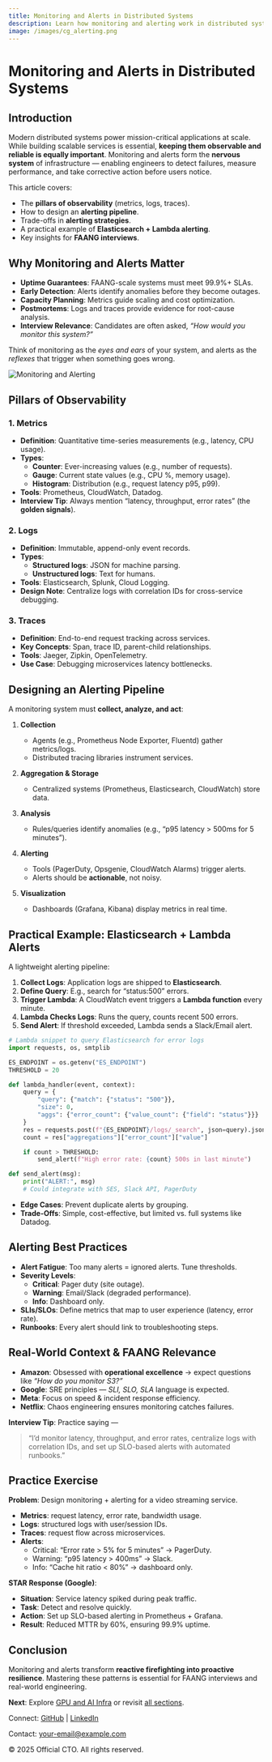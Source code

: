 ```yaml
---
title: Monitoring and Alerts in Distributed Systems
description: Learn how monitoring and alerting work in distributed systems using metrics, logs, traces, and alerting pipelines, with practical examples for FAANG interviews and scalable system design.
image: /images/cg_alerting.png
---
```


# Monitoring and Alerts in Distributed Systems

## Introduction
Modern distributed systems power mission-critical applications at scale. While building scalable services is essential, **keeping them observable and reliable is equally important**. Monitoring and alerts form the **nervous system** of infrastructure — enabling engineers to detect failures, measure performance, and take corrective action before users notice.

This article covers:
- The **pillars of observability** (metrics, logs, traces).
- How to design an **alerting pipeline**.
- Trade-offs in **alerting strategies**.
- A practical example of **Elasticsearch + Lambda alerting**.
- Key insights for **FAANG interviews**.



## Why Monitoring and Alerts Matter
- **Uptime Guarantees**: FAANG-scale systems must meet 99.9%+ SLAs.
- **Early Detection**: Alerts identify anomalies before they become outages.
- **Capacity Planning**: Metrics guide scaling and cost optimization.
- **Postmortems**: Logs and traces provide evidence for root-cause analysis.
- **Interview Relevance**: Candidates are often asked, *“How would you monitor this system?”*

Think of monitoring as the *eyes and ears* of your system, and alerts as the *reflexes* that trigger when something goes wrong.

![Monitoring and Alerting](/images/cg_alerting.png)



## Pillars of Observability

### 1. Metrics
- **Definition**: Quantitative time-series measurements (e.g., latency, CPU usage).
- **Types**:
  - **Counter**: Ever-increasing values (e.g., number of requests).
  - **Gauge**: Current state values (e.g., CPU %, memory usage).
  - **Histogram**: Distribution (e.g., request latency p95, p99).
- **Tools**: Prometheus, CloudWatch, Datadog.
- **Interview Tip**: Always mention “latency, throughput, error rates” (the **golden signals**).

### 2. Logs
- **Definition**: Immutable, append-only event records.
- **Types**:
  - **Structured logs**: JSON for machine parsing.
  - **Unstructured logs**: Text for humans.
- **Tools**: Elasticsearch, Splunk, Cloud Logging.
- **Design Note**: Centralize logs with correlation IDs for cross-service debugging.

### 3. Traces
- **Definition**: End-to-end request tracking across services.
- **Key Concepts**: Span, trace ID, parent-child relationships.
- **Tools**: Jaeger, Zipkin, OpenTelemetry.
- **Use Case**: Debugging microservices latency bottlenecks.



## Designing an Alerting Pipeline
A monitoring system must **collect, analyze, and act**:

1. **Collection**  
   - Agents (e.g., Prometheus Node Exporter, Fluentd) gather metrics/logs.
   - Distributed tracing libraries instrument services.

2. **Aggregation & Storage**  
   - Centralized systems (Prometheus, Elasticsearch, CloudWatch) store data.

3. **Analysis**  
   - Rules/queries identify anomalies (e.g., “p95 latency > 500ms for 5 minutes”).

4. **Alerting**  
   - Tools (PagerDuty, Opsgenie, CloudWatch Alarms) trigger alerts.
   - Alerts should be **actionable**, not noisy.

5. **Visualization**  
   - Dashboards (Grafana, Kibana) display metrics in real time.



## Practical Example: Elasticsearch + Lambda Alerts
A lightweight alerting pipeline:

1. **Collect Logs**: Application logs are shipped to **Elasticsearch**.
2. **Define Query**: E.g., search for “status:500” errors.
3. **Trigger Lambda**: A CloudWatch event triggers a **Lambda function** every minute.
4. **Lambda Checks Logs**: Runs the query, counts recent 500 errors.
5. **Send Alert**: If threshold exceeded, Lambda sends a Slack/Email alert.

```python
# Lambda snippet to query Elasticsearch for error logs
import requests, os, smtplib

ES_ENDPOINT = os.getenv("ES_ENDPOINT")
THRESHOLD = 20

def lambda_handler(event, context):
    query = {
        "query": {"match": {"status": "500"}},
        "size": 0,
        "aggs": {"error_count": {"value_count": {"field": "status"}}}
    }
    res = requests.post(f"{ES_ENDPOINT}/logs/_search", json=query).json()
    count = res["aggregations"]["error_count"]["value"]

    if count > THRESHOLD:
        send_alert(f"High error rate: {count} 500s in last minute")

def send_alert(msg):
    print("ALERT:", msg)
    # Could integrate with SES, Slack API, PagerDuty
```

- **Edge Cases**: Prevent duplicate alerts by grouping.  
- **Trade-Offs**: Simple, cost-effective, but limited vs. full systems like Datadog.  



## Alerting Best Practices
- **Alert Fatigue**: Too many alerts = ignored alerts. Tune thresholds.
- **Severity Levels**:
  - **Critical**: Pager duty (site outage).
  - **Warning**: Email/Slack (degraded performance).
  - **Info**: Dashboard only.
- **SLIs/SLOs**: Define metrics that map to user experience (latency, error rate).
- **Runbooks**: Every alert should link to troubleshooting steps.



## Real-World Context & FAANG Relevance
- **Amazon**: Obsessed with **operational excellence** → expect questions like *“How do you monitor S3?”*
- **Google**: SRE principles — *SLI, SLO, SLA* language is expected.
- **Meta**: Focus on speed & incident response efficiency.
- **Netflix**: Chaos engineering ensures monitoring catches failures.

**Interview Tip**: Practice saying —  
> “I’d monitor latency, throughput, and error rates, centralize logs with correlation IDs, and set up SLO-based alerts with automated runbooks.”



## Practice Exercise
**Problem**: Design monitoring + alerting for a video streaming service.  
- **Metrics**: request latency, error rate, bandwidth usage.  
- **Logs**: structured logs with user/session IDs.  
- **Traces**: request flow across microservices.  
- **Alerts**:  
  - Critical: “Error rate > 5% for 5 minutes” → PagerDuty.  
  - Warning: “p95 latency > 400ms” → Slack.  
  - Info: “Cache hit ratio < 80%” → dashboard only.  

**STAR Response (Google)**:  
- **Situation**: Service latency spiked during peak traffic.  
- **Task**: Detect and resolve quickly.  
- **Action**: Set up SLO-based alerting in Prometheus + Grafana.  
- **Result**: Reduced MTTR by 60%, ensuring 99.9% uptime.  



## Conclusion
Monitoring and alerts transform **reactive firefighting into proactive resilience**. Mastering these patterns is essential for FAANG interviews and real-world engineering.  

**Next**: Explore [GPU and AI Infra](/interview-section/fundamentals/infra-cloud/ai-infra) or revisit [all sections](/interview-section/).



<footer>
  <p>Connect: <a href="https://github.com/your-profile">GitHub</a> | <a href="https://linkedin.com/in/your-profile">LinkedIn</a></p>
  <p>Contact: <a href="mailto:your-email@example.com">your-email@example.com</a></p>
  <p>&copy; 2025 Official CTO. All rights reserved.</p>
</footer>
